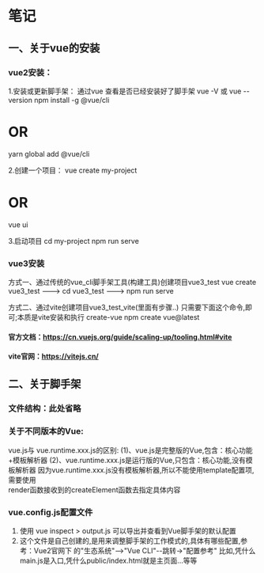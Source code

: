 # 笔记

## 一、关于vue的安装
### vue2安装：
1.安装或更新脚手架： 通过vue 查看是否已经安装好了脚手架 vue -V 或 vue --version
npm install -g @vue/cli
# OR
yarn global add @vue/cli

2.创建一个项目：
vue create my-project
# OR
vue ui

3.启动项目
cd my-project
npm run serve

### vue3安装
方式一、通过传统的vue_cli脚手架工具(构建工具)创建项目vue3_test
         vue create vue3_test  ---> cd vue3_test ---> npm run serve

方式二、通过vite创建项目vue3_test_vite(里面有步骤..)
        只需要下面这个命令,即可;本质是vite安装和执行 create-vue
         npm create vue@latest

#### 官方文档：https://cn.vuejs.org/guide/scaling-up/tooling.html#vite
#### vite官网：https://vitejs.cn/



## 二、关于脚手架
### 文件结构：此处省略

### 关于不同版本的Vue:
  vue.js与 vue.runtime.xxx.js的区别:
  (1)、vue.js是完整版的Vue,包含：核心功能+模板解析器
  (2)、vue.runtime.xxx.js是运行版的Vue,只包含：核心功能,没有模板解析器
  因为vue.runtime.xxx.js没有模板解析器,所以不能使用template配置项,需要使用  
  render函数接收到的createElement函数去指定具体内容

### vue.config.js配置文件
  1. 使用 vue inspect > output.js 可以导出并查看到Vue脚手架的默认配置
  2. 这个文件是自己创建的,是用来调整脚手架的工作模式的,具体有哪些配置,参考：Vue2官网下 
     的"生态系统"-->"Vue CLI"--跳转->"配置参考"
     比如,凭什么main.js是入口,凭什么public/index.html就是主页面...等等
